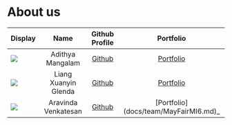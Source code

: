 # About us
Display |         Name         |              Github Profile              | Portfolio 
--------|:--------------------:|:----------------------------------------:|:---------:
![](https://via.placeholder.com/100.png?text=Photo) |   Adithya Mangalam   | [Github](https://github.com/AdiMangalam) | [Portfolio](docs/team/adimangalam.md)
![](https://via.placeholder.com/100.png?text=Photo) | Liang Xuanyin Glenda | [Github](https://github.com/glenda-1506) | [Portfolio](docs/team/glenda-1506.md)
![](https://via.placeholder.com/100.png?text=Photo) | Aravinda Venkatesan | [Github](https://github.com/MayFairMI6) | [Portfolio] (docs/team/MayFairMI6.md)_
